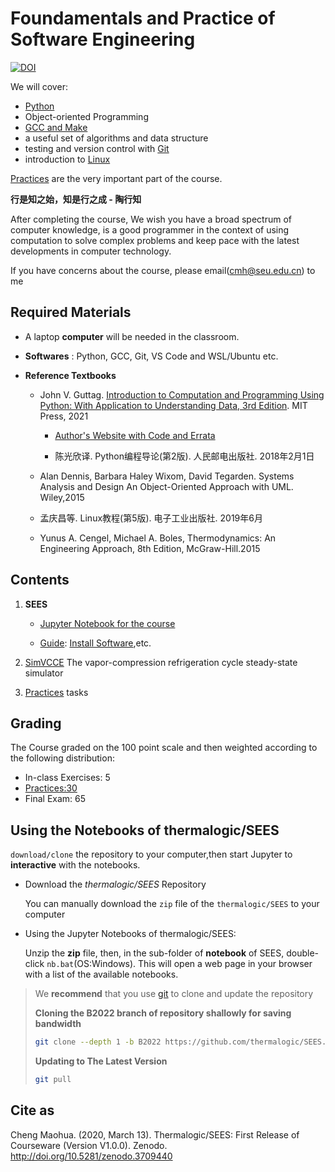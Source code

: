
# Foundamentals and Practice of Software Engineering

[![DOI](https://zenodo.org/badge/43438544.svg)](https://zenodo.org/badge/latestdoi/43438544)

We will cover:

* [Python](https://www.python.org/)
* Object-oriented Programming
* [GCC and Make](https://gcc.gnu.org/) 
* a useful set of algorithms and data structure
* testing and version control with [Git](https://git-scm.com/) 
* introduction to [Linux](https://www.ubuntu.com/)

[Practices](https://github.com/thermalogic/Practices/) are the very important part of the course. 

**行是知之始，知是行之成 - 陶行知**

After completing the course, We wish you have a broad spectrum of computer knowledge, is a good programmer in the context of using computation to solve complex problems and keep pace with the latest developments in computer technology.

If you have concerns about the course, please email(cmh@seu.edu.cn) to me 

## Required Materials

* A laptop **computer** will be needed in the classroom.

* **Softwares** : Python, GCC, Git, VS Code and WSL/Ubuntu etc.
   
* **Reference Textbooks**

  * John V. Guttag. [Introduction to Computation and Programming Using Python: With Application to Understanding Data, 3rd Edition](https://mitpress.mit.edu/books/introduction-computation-and-programming-using-python-third-edition). MIT Press, 2021
    
    * [Author's Website with Code and Errata](https://github.com/guttag/Intro-to-Computation-and-Programming)

    * 陈光欣译. Python编程导论(第2版). 人民邮电出版社. 2018年2月1日

  * Alan Dennis, Barbara Haley Wixom, David Tegarden. Systems Analysis and Design An Object-Oriented Approach with UML. Wiley,2015

  * 孟庆昌等. Linux教程(第5版). 电子工业出版社. 2019年6月

  * Yunus A. Cengel, Michael A. Boles, Thermodynamics: An Engineering Approach, 8th Edition, McGraw-Hill.2015
 
## Contents

1. **SEES**
   
   * [Jupyter Notebook for the course](./notebook) 
  
   * [Guide](./guide): [Install Software](./guide/doc/InstallSoftware.md),etc.

2. [SimVCCE](https://github.com/thermalogic/SimVCCE) The vapor-compression refrigeration cycle steady-state simulator

3. [Practices](https://github.com/thermalogic/Practices)  tasks

## Grading

The Course graded on the 100 point scale and then weighted according to the following distribution:

* In-class Exercises: 5
* [Practices:30](https://github.com/thermalogic/Practices/)
* Final Exam: 65

## Using the Notebooks of thermalogic/SEES 

`download/clone` the repository to your computer,then start Jupyter to  **interactive** with the notebooks.

* Download the *thermalogic/SEES* Repository  

  You can manually download the `zip` file of the `thermalogic/SEES` to your computer

* Using the Jupyter Notebooks of thermalogic/SEES:  

   Unzip the **zip** file, then, in the sub-folder of **notebook** of SEES, double-click `nb.bat`(OS:Windows). This will open a web page in your browser with a list of the available notebooks.

>We **recommend** that you use [git](https://git-scm.com/) to clone and update the repository
>
>**Cloning the B2022 branch of repository shallowly for saving bandwidth**
>
>```bash
>git clone --depth 1 -b B2022 https://github.com/thermalogic/SEES.git
>```
>**Updating to The Latest Version**
>
>```bash
>git pull
>```

## Cite as

Cheng Maohua. (2020, March 13). Thermalogic/SEES: First Release of Courseware (Version V1.0.0). Zenodo. http://doi.org/10.5281/zenodo.3709440
